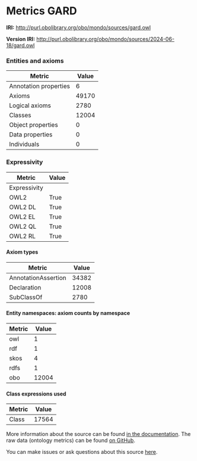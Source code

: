 # Metrics GARD

**IRI:** http://purl.obolibrary.org/obo/mondo/sources/gard.owl

**Version IRI:** http://purl.obolibrary.org/obo/mondo/sources/2024-06-18/gard.owl

### Entities and axioms

| Metric | Value |
| ------ | ----- |
| Annotation properties | 6 |
| Axioms | 49170 |
| Logical axioms | 2780 |
| Classes | 12004 |
| Object properties | 0 |
| Data properties | 0 |
| Individuals | 0 |


### Expressivity

| Metric | Value |
| ------ | ----- |
| Expressivity |  |
| OWL2 | True |
| OWL2 DL | True |
| OWL2 EL | True |
| OWL2 QL | True |
| OWL2 RL | True |

#### Axiom types

| Metric | Value |
| ------ | ----- |
| AnnotationAssertion | 34382 |
| Declaration | 12008 |
| SubClassOf | 2780 |


#### Entity namespaces: axiom counts by namespace

| Metric | Value |
| ------ | ----- |
| owl | 1 |
| rdf | 1 |
| skos | 4 |
| rdfs | 1 |
| obo | 12004 |


#### Class expressions used

| Metric | Value |
| ------ | ----- |
| Class | 17564 |


More information about the source can be found [in the documentation](../sources.md). The raw data (ontology metrics) can be found [on GitHub](https://github.com/monarch-initiative/mondo-ingest/tree/main/src/ontology/metadata).

You can make issues or ask questions about this source [here](https://github.com/monarch-initiative/mondo-ingest/issues).

